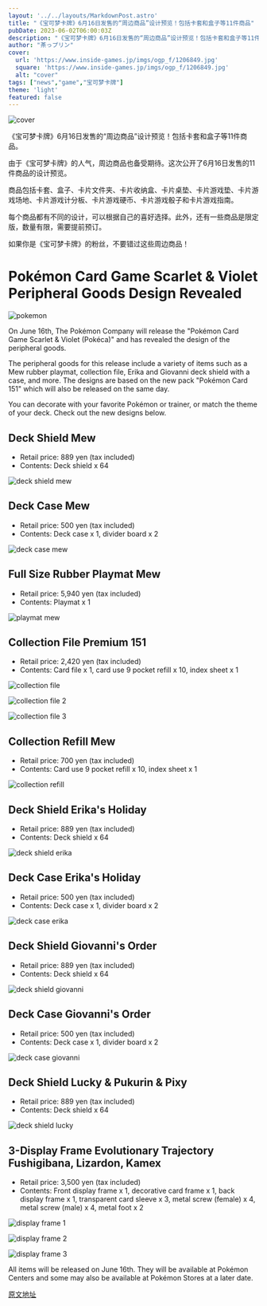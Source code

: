 ```yaml
---
layout: '../../layouts/MarkdownPost.astro'
title: "《宝可梦卡牌》6月16日发售的“周边商品”设计预览！包括卡套和盒子等11件商品"
pubDate: 2023-06-02T06:00:03Z
description: "《宝可梦卡牌》6月16日发售的“周边商品”设计预览！包括卡套和盒子等11件商品"
author: "茶っプリン"
cover:
  url: 'https://www.inside-games.jp/imgs/ogp_f/1206849.jpg'
  square: 'https://www.inside-games.jp/imgs/ogp_f/1206849.jpg'
  alt: "cover"
tags: ["news","game","宝可梦卡牌"]
theme: 'light'
featured: false
---
```


![cover](https://www.inside-games.jp/imgs/ogp_f/1206849.jpg)

《宝可梦卡牌》6月16日发售的“周边商品”设计预览！包括卡套和盒子等11件商品。

由于《宝可梦卡牌》的人气，周边商品也备受期待。这次公开了6月16日发售的11件商品的设计预览。

商品包括卡套、盒子、卡片文件夹、卡片收纳盒、卡片桌垫、卡片游戏垫、卡片游戏场地、卡片游戏计分板、卡片游戏硬币、卡片游戏骰子和卡片游戏指南。

每个商品都有不同的设计，可以根据自己的喜好选择。此外，还有一些商品是限定版，数量有限，需要提前预订。

如果你是《宝可梦卡牌》的粉丝，不要错过这些周边商品！

# Pokémon Card Game Scarlet & Violet Peripheral Goods Design Revealed

![pokemon](https://www.inside-games.jp/imgs/zoom/1206848.jpg)

On June 16th, The Pokémon Company will release the "Pokémon Card Game Scarlet & Violet (Pokéca)" and has revealed the design of the peripheral goods.

The peripheral goods for this release include a variety of items such as a Mew rubber playmat, collection file, Erika and Giovanni deck shield with a case, and more. The designs are based on the new pack "Pokémon Card 151" which will also be released on the same day.

You can decorate with your favorite Pokémon or trainer, or match the theme of your deck. Check out the new designs below.

## Deck Shield Mew
- Retail price: 889 yen (tax included)
- Contents: Deck shield x 64

![deck shield mew](https://www.inside-games.jp/imgs/zoom/1206833.jpg)

## Deck Case Mew
- Retail price: 500 yen (tax included)
- Contents: Deck case x 1, divider board x 2

![deck case mew](https://www.inside-games.jp/imgs/zoom/1206840.jpg)

## Full Size Rubber Playmat Mew
- Retail price: 5,940 yen (tax included)
- Contents: Playmat x 1

![playmat mew](https://www.inside-games.jp/imgs/zoom/1206841.jpg)

## Collection File Premium 151
- Retail price: 2,420 yen (tax included)
- Contents: Card file x 1, card use 9 pocket refill x 10, index sheet x 1

![collection file](https://www.inside-games.jp/imgs/zoom/1206842.jpg)

![collection file 2](https://www.inside-games.jp/imgs/zoom/1206836.jpg)

![collection file 3](https://www.inside-games.jp/imgs/zoom/1206843.jpg)

## Collection Refill Mew
- Retail price: 700 yen (tax included)
- Contents: Card use 9 pocket refill x 10, index sheet x 1

![collection refill](https://www.inside-games.jp/imgs/zoom/1206844.jpg)

## Deck Shield Erika's Holiday
- Retail price: 889 yen (tax included)
- Contents: Deck shield x 64

![deck shield erika](https://www.inside-games.jp/imgs/zoom/1206845.jpg)

## Deck Case Erika's Holiday
- Retail price: 500 yen (tax included)
- Contents: Deck case x 1, divider board x 2

![deck case erika](https://www.inside-games.jp/imgs/zoom/1206846.jpg)

## Deck Shield Giovanni's Order
- Retail price: 889 yen (tax included)
- Contents: Deck shield x 64

![deck shield giovanni](https://www.inside-games.jp/imgs/zoom/1206847.jpg)

## Deck Case Giovanni's Order
- Retail price: 500 yen (tax included)
- Contents: Deck case x 1, divider board x 2

![deck case giovanni](https://www.inside-games.jp/imgs/zoom/1206834.jpg)

## Deck Shield Lucky & Pukurin & Pixy
- Retail price: 889 yen (tax included)
- Contents: Deck shield x 64

![deck shield lucky](https://www.inside-games.jp/imgs/zoom/1206835.jpg)

## 3-Display Frame Evolutionary Trajectory Fushigibana, Lizardon, Kamex
- Retail price: 3,500 yen (tax included)
- Contents: Front display frame x 1, decorative card frame x 1, back display frame x 1, transparent card sleeve x 3, metal screw (female) x 4, metal screw (male) x 4, metal foot x 2

![display frame 1](https://www.inside-games.jp/imgs/zoom/1206837.jpg)

![display frame 2](https://www.inside-games.jp/imgs/zoom/1206838.jpg)

![display frame 3](https://www.inside-games.jp/imgs/zoom/1206839.jpg)

All items will be released on June 16th. They will be available at Pokémon Centers and some may also be available at Pokémon Stores at a later date.

[原文地址](https://www.inside-games.jp/article/2023/06/02/146336.html)